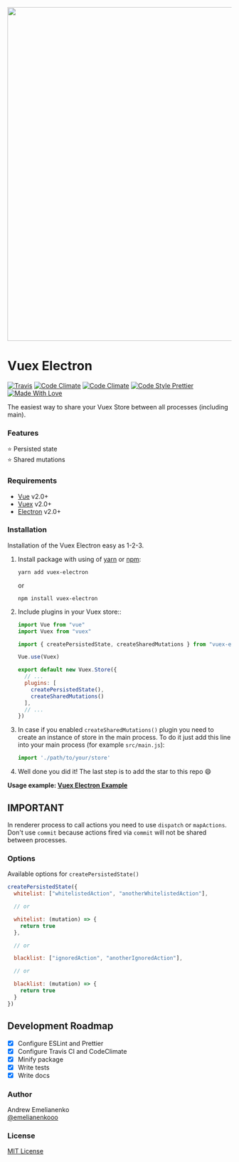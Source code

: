 <p align="center">
  <img width="750" src="https://user-images.githubusercontent.com/678665/45566726-404d9e80-b860-11e8-94b6-527dfcc3b3b3.png">
</p>

# Vuex Electron

[![Travis](https://img.shields.io/travis/com/vue-electron/vuex-electron.svg?style=for-the-badge&longCache=true)](https://travis-ci.com/vue-electron/vuex-electron)
[![Code Climate](https://img.shields.io/codeclimate/maintainability/vue-electron/vuex-electron.svg?style=for-the-badge&longCache=true)](https://codeclimate.com/github/vue-electron/vuex-electron)
[![Code Climate](https://img.shields.io/codeclimate/coverage/vue-electron/vuex-electron.svg?style=for-the-badge&longCache=true)](https://codeclimate.com/github/vue-electron/vuex-electron)
[![Code Style Prettier](https://img.shields.io/badge/code%20style-prettier-brightgreen.svg?style=for-the-badge&longCache=true)](https://github.com/prettier/prettier)
[![Made With Love](https://img.shields.io/badge/made%20with-love-brightgreen.svg?style=for-the-badge&longCache=true)](https://github.com/MrEmelianenko)

The easiest way to share your Vuex Store between all processes (including main).

### Features

:star: Persisted state  
:star: Shared mutations

### Requirements

- [Vue](https://github.com/vuejs/vue) v2.0+
- [Vuex](https://github.com/vuejs/vuex) v2.0+
- [Electron](https://github.com/electron/electron) v2.0+

### Installation

Installation of the Vuex Electron easy as 1-2-3.

1. Install package with using of [yarn](https://github.com/yarnpkg/yarn) or [npm](https://github.com/npm/cli):

    ```
    yarn add vuex-electron 
    ```

    or

    ```
    npm install vuex-electron
    ```

2. Include plugins in your Vuex store::

    ```javascript
    import Vue from "vue"
    import Vuex from "vuex"

    import { createPersistedState, createSharedMutations } from "vuex-electron"

    Vue.use(Vuex)

    export default new Vuex.Store({
      // ...
      plugins: [
        createPersistedState(),
        createSharedMutations()
      ],
      // ...
    })
    ```

3. In case if you enabled `createSharedMutations()` plugin you need to create an instance of store in the main process. To do it just add this line into your main process (for example `src/main.js`):

    ```javascript
    import './path/to/your/store'
    ```

4. Well done you did it! The last step is to add the star to this repo :smile:

**Usage example: [Vuex Electron Example](https://github.com/vue-electron/vuex-electron-example)**

## IMPORTANT

In renderer process to call actions you need to use `dispatch` or `mapActions`. Don't use `commit` because actions fired via `commit` will not be shared between processes.

### Options

Available options for `createPersistedState()`

```javascript
createPersistedState({
  whitelist: ["whitelistedAction", "anotherWhitelistedAction"],

  // or

  whitelist: (mutation) => {
    return true
  },

  // or

  blacklist: ["ignoredAction", "anotherIgnoredAction"],

  // or

  blacklist: (mutation) => {
    return true
  }
})
```

## Development Roadmap

- [x] Configure ESLint and Prettier
- [x] Configure Travis CI and CodeClimate
- [x] Minify package
- [x] Write tests
- [x] Write docs

### Author

Andrew Emelianenko  
[@emelianenkooo](https://www.instagram.com/emelianenkooo/)

### License

[MIT License](https://github.com/vue-electron/vuex-electron/blob/master/LICENSE)
